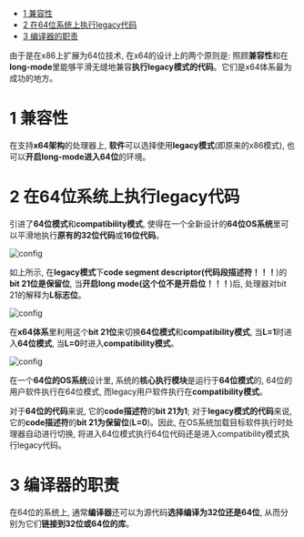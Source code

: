 
<!-- @import "[TOC]" {cmd="toc" depthFrom=1 depthTo=6 orderedList=false} -->

<!-- code_chunk_output -->

* [1 兼容性](#1-兼容性)
* [2 在64位系统上执行legacy代码](#2-在64位系统上执行legacy代码)
* [3 编译器的职责](#3-编译器的职责)

<!-- /code_chunk_output -->

由于是在x86上扩展为64位技术, 在x64的设计上的两个原则是: 照顾**兼容性**和在**long\-mode**里能够平滑无缝地兼容**执行legacy模式的代码**。它们是x64体系最为成功的地方。

# 1 兼容性

在支持**x64架构**的处理器上, **软件**可以选择使用**legacy模式**(即原来的x86模式), 也可以**开启long\-mode进入64位**的环境。

# 2 在64位系统上执行legacy代码

引进了**64位模式**和**compatibility模式**, 使得在一个全新设计的**64位OS系统**里可以平滑地执行**原有的32位代码**或**16位代码**。

![config](./images/2.png)

如上所示, 在**legacy模式**下**code segment descriptor(代码段描述符！！！**)的**bit 21位是保留位**, 当**开启long mode(这个位不是开启位！！！**)后, 处理器对bit 21的解释为**L标志位**。

![config](./images/3.png)

在**x64体系**里利用这个**bit 21位**来切换**64位模式**和**compatibility模式**, 当**L=1**时进入**64位模式**, 当**L=0**时进入**compatibility模式**。

![config](./images/4.png)

在一个**64位的OS系统**设计里, 系统的**核心执行模块**是运行于**64位模式**的, 64位的用户软件执行在64位模式, 而legacy用户软件执行在**compatibility模式**。

对于**64位的代码**来说, 它的**code描述符**的**bit 21为1**; 对于**legacy模式的代码**来说, 它的**code描述符**的**bit 21为保留位**(**L=0**)。因此, 在OS系统加载目标软件执行时处理器自动进行切换, 将进入64位模式执行64位代码还是进入compatibility模式执行legacy代码。

# 3 编译器的职责

在64位的系统上, 通常**编译器**还可以为源代码**选择编译为32位还是64位**, 从而分别为它们**链接到32位或64位的库**。